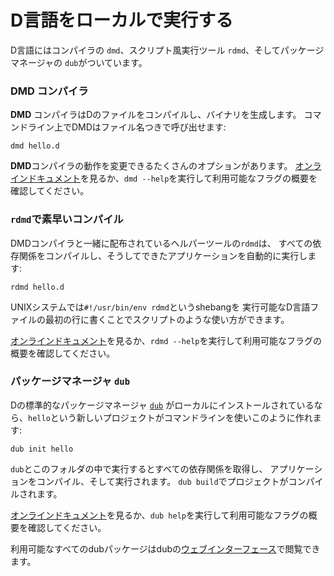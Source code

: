 # D言語をローカルで実行する

D言語にはコンパイラの `dmd`、スクリプト風実行ツール `rdmd`、そしてパッケージマネージャの `dub`がついています。

### DMD コンパイラ

**DMD** コンパイラはDのファイルをコンパイルし、バイナリを生成します。
コマンドライン上でDMDはファイル名つきで呼び出せます:

    dmd hello.d

**DMD**コンパイラの動作を変更できるたくさんのオプションがあります。
[オンラインドキュメント](https://dlang.org/dmd.html#switches)を見るか、`dmd --help`を実行して利用可能なフラグの概要を確認してください。

### `rdmd`で素早いコンパイル

DMDコンパイラと一緒に配布されているヘルパーツールの`rdmd`は、
すべての依存関係をコンパイルし、そうしてできたアプリケーションを自動的に実行します:

    rdmd hello.d

UNIXシステムでは`#!/usr/bin/env rdmd`というshebangを
実行可能なD言語ファイルの最初の行に書くことでスクリプトのような使い方ができます。

[オンラインドキュメント](https://dlang.org/rdmd.html)を見るか、`rdmd --help`を実行して利用可能なフラグの概要を確認してください。

### パッケージマネージャ `dub`

Dの標準的なパッケージマネージャ [`dub`](http://code.dlang.org)
がローカルにインストールされているなら、`hello`という新しいプロジェクトがコマンドラインを使いこのように作れます:

    dub init hello

`dub`とこのフォルダの中で実行するとすべての依存関係を取得し、
アプリケーションをコンパイル、そして実行されます。
`dub build`でプロジェクトがコンパイルされます。

[オンラインドキュメント](https://code.dlang.org/docs/commandline)を見るか、`dub help`を実行して利用可能なフラグの概要を確認してください。

利用可能なすべてのdubパッケージはdubの[ウェブインターフェース](https://code.dlang.org)で閲覧できます。
